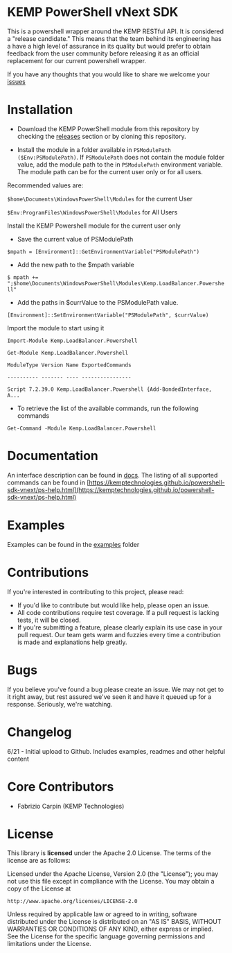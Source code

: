 KEMP PowerShell vNext SDK
====================
This is a powershell wrapper around the KEMP RESTful API. It is considered a "release candidate." This means that the team behind its engineering has a have a high level of assurance in its quality but would prefer to obtain feedback from the user community before releasing it as an official replacement for our current powershell wrapper.

If you have any thoughts that you would like to share we welcome your [issues](https://github.com/KEMPtechnologies/powershell-sdk-vnext/issues)


Installation 
============

* Download the KEMP PowerShell module from this repository by checking the [releases](https://github.com/KEMPtechnologies/powershell-sdk-vnext/releases) section or by cloning this repository.

* Install the module in a folder available in `PSModulePath` `($Env:PSModulePath)`. If `PSModulePath` does not contain the module folder value, add the module path to the in `PSModulePath` environment variable. The module path can be for the current user only or for all users. 

Recommended values are:

`$home\Documents\WindowsPowerShell\Modules` for the current User

`$Env:ProgramFiles\WindowsPowerShell\Modules` for All Users

Install the KEMP Powershell module for the current user only

* Save the current value of PSModulePath

```$mpath = [Environment]::GetEnvironmentVariable("PSModulePath")```

* Add the new path to the $mpath variable

```$ mpath += ";$home\Documents\WindowsPowerShell\Modules\Kemp.LoadBalancer.Powershell"```

* Add the paths in $currValue to the PSModulePath value.

```[Environment]::SetEnvironmentVariable("PSModulePath", $currValue)```

Import the module to start using it

```
Import-Module Kemp.LoadBalancer.Powershell

Get-Module Kemp.LoadBalancer.Powershell

ModuleType Version Name ExportedCommands

---------- ------- ---- ----------------

Script 7.2.39.0 Kemp.LoadBalancer.Powershell {Add-BondedInterface, A...
```
* To retrieve the list of the available commands, run the following commands

```Get-Command -Module Kemp.LoadBalancer.Powershell```

Documentation
=====
An interface description can be found in [docs](docs).
The listing of all supported commands can be found in [https://kemptechnologies.github.io/powershell-sdk-vnext/ps-help.html](https://kemptechnologies.github.io/powershell-sdk-vnext/ps-help.html) 


Examples
=====
Examples can be found in the [examples](examples) folder

Contributions
=============
If you're interested in contributing to this project, please read: 

* If you'd like to contribute but would like help, please open an issue.
* All code contributions require test coverage. If a pull request is lacking tests, it will be closed.
* If you're submitting a feature, please clearly explain its use case in your pull request. Our team gets warm and fuzzies every time a contribution is made and explanations help greatly.

Bugs
=====
If you believe you've found a bug please create an issue. We may not get to it right away, but rest assured we've seen it and have it queued up for a response. Seriously, we're watching.

Changelog
=========
6/21 - Initial upload to Github. Includes examples, readmes and other helpful content

Core Contributors
============

* Fabrizio Carpin (KEMP Technologies)

License
=====
This library is __licensed__ under the Apache 2.0 License. The terms of the license are as follows: 

Licensed under the Apache License, Version 2.0 (the "License");
you may not use this file except in compliance with the License.
You may obtain a copy of the License at

    http://www.apache.org/licenses/LICENSE-2.0

Unless required by applicable law or agreed to in writing, software
distributed under the License is distributed on an "AS IS" BASIS,
WITHOUT WARRANTIES OR CONDITIONS OF ANY KIND, either express or implied.
See the License for the specific language governing permissions and
limitations under the License.

